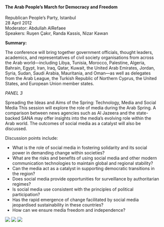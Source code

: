 <h4>The Arab People’s March for Democracy and Freedom</h4>

Republican People’s Party, Istanbul  
28 April 2012  
Moderator: Abdullah AlRefaee  
Speakers: Ruşen Çakır, Randa Kassis, Nizar Kawan
	
<b>Summary:</b>	

The conference will bring together government officials, thought leaders, academics, and representatives of civil society organisations from across the Arab world—including Libya, Tunisia, Morocco, Palestine, Algeria, Bahrain, Egypt, Iran, Iraq, Qatar, Kuwait, the United Arab Emirates, Jordan, Syria, Sudan, Saudi Arabia, Mauritania, and Oman—as well as delegates from the Arab League, the Turkish Republic of Northern Cyprus, the United States, and European Union member states. 

<i>PANEL 3</i>

Spreading the Ideas and Aims of the Spring: Technology, Media and Social Media
This session will explore the role of media during the Arab Spring. A comparison between news agencies such as Al Jazeera and the state-backed SANA may offer insights into the media’s evolving role within the Arab world. The outcomes of social media as a catalyst will also be discussed.

Discussion points include:

 - What is the role of social media in fostering solidarity and its social power in demanding change within societies?
 - What are the risks and benefits of using social media and other modern communication technologies to maintain global and regional stability?
 - Can the media act as a catalyst in supporting democratic transitions in the region?
 - Does social media provide opportunities for surveillance by authoritarian regimes?
 - Is social media use consistent with the principles of political participation?
 - Has the rapid emergence of change facilitated by social media jeopardised sustainability in these countries?
 - How can we ensure media freedom and independence?

![](165.JPG)
![](167.jpg)
![](166.JPG)
<p></p>

